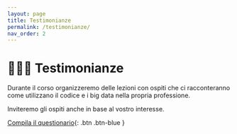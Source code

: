 ```yaml
---
layout: page
title: Testimonianze
permalink: /testimonianze/
nav_order: 2
---
```


# 🧑🏻‍🚀 Testimonianze

Durante il corso organizzeremo delle lezioni con ospiti che ci racconteranno come utilizzano il codice e i big data nella propria professione. 

Inviteremo gli ospiti anche in base al vostro interesse. 


[Compila il questionario](https://docs.google.com/forms/d/e/1FAIpQLSf-hUjaxFrClq1hq0i6jV3KsP2zQ5m7xU91L_ml7BaxLtOmXQ/viewform){: .btn .btn-blue }

